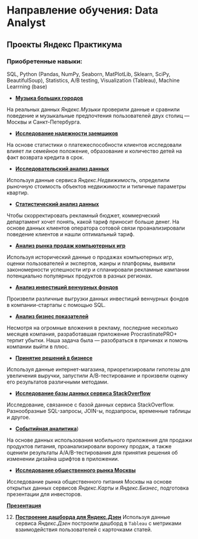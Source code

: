 # Направление обучения: Data Analyst

## Проекты Яндекс Практикума

### Приобретенные навыки: 

SQL, Python (Pandas, NumPy, Seaborn, MatPlotLib, Sklearn, SciPy, BeautifulSoup), Statistics, A/B testing, Visualization (Tableau), Machine Learrning (base)

- [**Музыка больших городов**](https://github.com/artemshurkhalenko/Projects/blob/main/Python%20base/big_cites_music.ipynb)
   
На реальных данных *Яндекс.Музыки* проверили данные и сравнили поведение и музыкальные предпочтения пользователей двух столиц — Москвы и Санкт-Петербурга.


- [**Исследование надежности заемщиков**](https://github.com/artemshurkhalenko/Projects/tree/main/Data%20preprocessing) 

На основе статистики о платежеспособности клиентов исследовали влияет ли семейное положение, образование и количество детей на факт возврата кредита в срок.


- [**Исследовательский анализ данных**](https://github.com/artemshurkhalenko/Projects/blob/main/Exploratory%20data%20analysis/apartments_sale.ipynb) 

Используя данные сервиса *Яндекс.Недвижимость*, определили рыночную стоимость объектов недвижимости и типичные параметры квартир.


- [**Статистический анализ данных**](https://github.com/artemshurkhalenko/Projects/blob/main/Statistical%20data%20analysis/favorable_rates.ipynb) 

Чтобы скорректировать рекламный бюджет, коммерческий департамент хочет понять, какой тариф приносит больше денег. На основе данных клиентов оператора сотовой связи проанализировали поведение клиентов и нашли оптимальный тариф.


- [**Анализ рынка продаж компьютерных игр**](https://github.com/artemshurkhalenko/Projects/blob/main/Composite%20project%20(Games)/composite_project_1%20(%20games%20).ipynb) 

Используя исторический данные о продажах компьютерных игр, оценки пользователей и экспертов, жанры и платформы, выявили закономерности успешности игр и спланировали рекламные кампании потенциально популярных продуктов в разных регионах.


- [**Анализ инвестиций венчурных фондов**](https://github.com/artemshurkhalenko/Projects/blob/main/SQL%20base/SQL%20Base.ipynb) 

Произвели различные выгрузки данных инвестиций венчурных фондов в компании-стартапы с помощью SQL.


- [**Анализ бизнес показателей**](https://github.com/artemshurkhalenko/Projects/blob/main/Business%20analysis/app_procrasinate_pro.ipynb) 

Несмотря на огромные вложения в рекламу, последние несколько месяцев компания, разработавшая приложение ProcrastinatePRO+ терпит убытки. Наша задача была — разобраться в причинах и помочь компании выйти в плюс.


- [**Принятие решений в бизнесе**](https://github.com/artemshurkhalenko/Projects/blob/main/Business%20decision%20making/a_b_testing.ipynb) 

Используя данные интернет-магазина, приоретизировали гипотезы для увеличения выручки, запустили А/В-тестирование и произвели оценку его результатов различными методами.


- [**Исследование базы данных сервиса StackOverflow**](https://github.com/artemshurkhalenko/Projects/blob/main/SQL%20advanced/SQL%20advanced.ipynb) 

Исследование, связанное с базой данных сервиса StackOverflow. Разнообразные SQL-запросы, JOIN-ы, подзапросы, временные таблицы и другое.


- [**Событийная аналитика**](https://github.com/artemshurkhalenko/Projects/blob/main/Composite%20project%20(Event%20Analytics)/User%20behavior.ipynb)) 

На основе данных использования мобильного приложения для продажи продуктов питания, проанализировали воронку продаж, а также оценили результаты A/A/B-тестирования для принятия решения об изменении дизайна шрифтов в приложении.


- [**Исследование общественного рынка Москвы**](https://github.com/artemshurkhalenko/Projects/blob/main/History%20with%20data/Catering_Moscow.ipynb) 

Исследование рынка общественного питания Москвы на основе открытых данных сервисов *Яндекс.Карты* и *Яндекс.Бизнес*, подготовка презентации для инвесторов.

[**Презентация**](https://disk.yandex.ru/d/07xGoyZorBN8Hg)

12. [**Построение дашборда для Яндекс.Дзен**](https://github.com/artemshurkhalenko/Projects/blob/main/Automatisation/automatisation.ipynb) 
Используя данные сервиса *Яндекс.Дзен* построили дашборд в `Tableau` с метриками взаимодействия пользователей с карточками статей.
